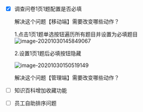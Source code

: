 - [x] 调查问卷1页1题配置是否必填

  解决这个问题【移动端】需要改变哪些动作？

  1.点击1页1题单选按钮遍历所有题目并设置为必填题目![image-20201030145849067](C:\Users\admin\AppData\Roaming\Typora\typora-user-images\image-20201030145849067.png)

  2.设置1页1题后必填按钮隐藏

  ![image-20201030150519149](C:\Users\admin\AppData\Roaming\Typora\typora-user-images\image-20201030150519149.png)

  解决这个问题【管理端】需要改变哪些动作？

- [ ] 知识百科增加收藏功能

- [ ] 员工自助排序问题